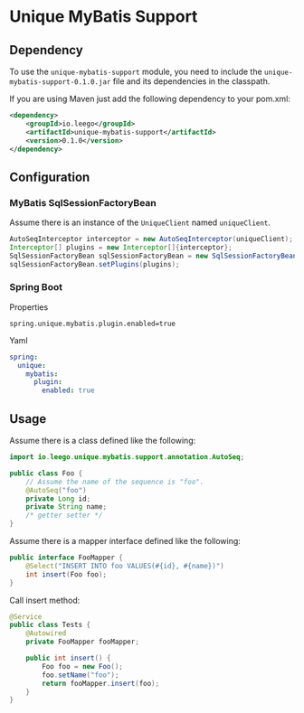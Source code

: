 # Unique MyBatis Support

## Dependency

To use the `unique-mybatis-support` module, you need to include the `unique-mybatis-support-0.1.0.jar` file and its dependencies in the classpath.

If you are using Maven just add the following dependency to your pom.xml:

```xml
<dependency>
    <groupId>io.leego</groupId>
    <artifactId>unique-mybatis-support</artifactId>
    <version>0.1.0</version>
</dependency>
```

## Configuration

### MyBatis SqlSessionFactoryBean

Assume there is an instance of the `UniqueClient` named `uniqueClient`.

```java
AutoSeqInterceptor interceptor = new AutoSeqInterceptor(uniqueClient);
Interceptor[] plugins = new Interceptor[]{interceptor};
SqlSessionFactoryBean sqlSessionFactoryBean = new SqlSessionFactoryBean();
sqlSessionFactoryBean.setPlugins(plugins);
```

### Spring Boot

Properties

```properties
spring.unique.mybatis.plugin.enabled=true
```

Yaml

```yaml
spring:
  unique:
    mybatis:
      plugin:
        enabled: true
```

## Usage

Assume there is a class defined like the following:

```java
import io.leego.unique.mybatis.support.annotation.AutoSeq;

public class Foo {
    // Assume the name of the sequence is "foo".
    @AutoSeq("foo")
    private Long id;
    private String name;
    /* getter setter */
}
```

Assume there is a mapper interface defined like the following:

```java
public interface FooMapper {
    @Select("INSERT INTO foo VALUES(#{id}, #{name})")
    int insert(Foo foo);
}
```

Call insert method:

```java
@Service
public class Tests {
    @Autowired
    private FooMapper fooMapper;

    public int insert() {
        Foo foo = new Foo();
        foo.setName("foo");
        return fooMapper.insert(foo);
    }
}
```